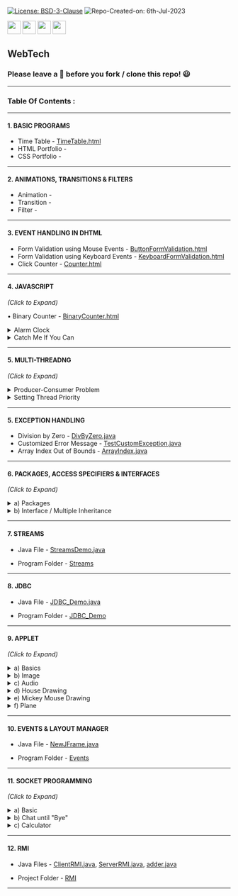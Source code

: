 [![License: BSD-3-Clause](https://img.shields.io/badge/License-BSD_3--Clause-blue.svg?style=for-the-badge)](https://opensource.org/licenses/BSD-3-Clause)   ![Repo-Created-on: 6th-Jul-2023](https://img.shields.io/badge/Repo_Created_on-6th_Jul_2023-blue.svg?style=for-the-badge)     

<img src="https://img.shields.io/badge/-HTML-blue?style=for-the-badge&logo=html5&logoColor=white" height="30">   <img src="https://img.shields.io/badge/-CSS-blue?style=for-the-badge&logo=css3&logoColor=white" height="30">   <img src="https://img.shields.io/badge/-JavaScript-blue?style=for-the-badge&logo=javascript&logoColor=white" height="30">   <img src="https://img.shields.io/github/repo-size/DeepthiTabithaBennet/WebTech?color=blue&style=for-the-badge" height="30">

## WebTech

### Please leave a 🌟 before you fork / clone this repo! 😃

----

### Table Of Contents :

-----

[//]: # (---------------------------------------------------------------------------------------------)

#### 1. BASIC PROGRAMS

  * Time Table - [TimeTable.html](https://github.com/DeepthiTabithaBennet/WebTech/blob/main/TimeTable.html)
  * HTML Portfolio - 
  * CSS Portfolio - 

-----

[//]: # (---------------------------------------------------------------------------------------------)

#### 2. ANIMATIONS, TRANSITIONS & FILTERS

  * Animation - []()
  * Transition  - 
  * Filter - 

-----

[//]: # (---------------------------------------------------------------------------------------------)

#### 3. EVENT HANDLING IN DHTML

  * Form Validation using Mouse Events - [ButtonFormValidation.html](https://github.com/DeepthiTabithaBennet/WebTech/blob/main/ButtonFormValidation.html)
  * Form Validation using Keyboard Events - [KeyboardFormValidation.html](https://github.com/DeepthiTabithaBennet/WebTech/blob/main/KeyboardFormValidation.html)
  * Click Counter - [Counter.html](https://github.com/DeepthiTabithaBennet/WebTech/blob/main/Counter.html)
  
-----

[//]: # (---------------------------------------------------------------------------------------------)

#### 4. JAVASCRIPT
_(Click to Expand)_

• Binary Counter - [BinaryCounter.html](https://github.com/DeepthiTabithaBennet/WebTech/blob/main/BinaryCounter.html)

<details>
<summary> Alarm Clock </summary> 
<p> 

  * Project Folder - [AlarmClock](https://github.com/DeepthiTabithaBennet/WebTech/tree/main/AlarmClock)
 
  * Program Files - [index.html](https://github.com/DeepthiTabithaBennet/WebTech/blob/main/AlarmClock/index.html), [styles.css](https://github.com/DeepthiTabithaBennet/WebTech/blob/main/AlarmClock/styles.css), [main.js](https://github.com/DeepthiTabithaBennet/WebTech/blob/main/AlarmClock/main.js)

 </p>
</details>

  <details>
<summary> Catch Me If You Can </summary> 
<p> 
 
  * Program Files - [index.html](https://github.com/DeepthiTabithaBennet/WebTech/blob/main/CatchMeIfYouCan/index.html), [style.css](https://github.com/DeepthiTabithaBennet/WebTech/blob/main/CatchMeIfYouCan/style.css), [main.js](https://github.com/DeepthiTabithaBennet/WebTech/blob/main/CatchMeIfYouCan/main.js)

  * Project Folder - [CatchMeIfYouCan](https://github.com/DeepthiTabithaBennet/WebTech/tree/main/CatchMeIfYouCan)

 </p>
</details>

-----

[//]: # (---------------------------------------------------------------------------------------------)

#### 5. MULTI-THREADNG
_(Click to Expand)_

<details>
<summary> Producer-Consumer Problem </summary>
<p> 

  * Program Files - [Producer.java](https://github.com/DeepthiTabithaBennet/WebTech/blob/main/multiThreading/src/multithreading1/Producer.java), [Consumer.java](https://github.com/DeepthiTabithaBennet/WebTech/blob/main/multiThreading/src/multithreading1/Consumer.java), [MultiThreading2.java](https://github.com/DeepthiTabithaBennet/WebTech/blob/main/multiThreading/src/multithreading1/MultiThreading2.java)
 
  * Project Folder - [multiThreading](https://github.com/DeepthiTabithaBennet/WebTech/tree/main/multiThreading)

 </p>
</details>

<details>
<summary> Setting Thread Priority </summary>
<p> 

  * Program File - [Priority.java](https://github.com/DeepthiTabithaBennet/WebTech/blob/main/MultiThreading2/src/multithreading2/Priority.java)
 
  * Project Folder - [MultiThreading2](https://github.com/DeepthiTabithaBennet/WebTech/tree/main/MultiThreading2)

 </p>
</details>

-----

[//]: # (---------------------------------------------------------------------------------------------)

#### 5. EXCEPTION HANDLING

  * Division by Zero - [DivByZero.java](https://github.com/DeepthiTabithaBennet/Java/blob/main/DivByZero.java)
  * Customized Error Message - [TestCustomException.java](https://github.com/DeepthiTabithaBennet/Java/blob/main/TestCustomException.java)
  * Array Index Out of Bounds - [ArrayIndex.java](https://github.com/DeepthiTabithaBennet/Java/blob/main/ArrayIndex.java)

-----

[//]: # (---------------------------------------------------------------------------------------------)

#### 6. PACKAGES, ACCESS SPECIFIERS & INTERFACES
_(Click to Expand)_

<details>
<summary> a) Packages </summary>
<p> 

  * Java Files - [Addition.java](https://github.com/DeepthiTabithaBennet/Java/blob/main/PackageCreation/src/Calculator/Addition.java), [Subtraction.java](https://github.com/DeepthiTabithaBennet/Java/blob/main/PackageCreation/src/Calculator/Subtraction.java), [Multiplication.java](https://github.com/DeepthiTabithaBennet/Java/blob/main/PackageCreation/src/Calculator/Multiplication.java), [Division.java](https://github.com/DeepthiTabithaBennet/Java/blob/main/PackageCreation/src/Calculator/Division.java), [Modulo.java](https://github.com/DeepthiTabithaBennet/Java/blob/main/PackageCreation/src/Calculator/Modulo.java), [Main](https://github.com/DeepthiTabithaBennet/Java/blob/main/PackageCreation/src/PackageCalculator.java)
 
  * Project Folder - [PackageCreation](https://github.com/DeepthiTabithaBennet/Java/tree/main/PackageCreation)

 </p>
</details>

<details>
<summary> b) Interface / Multiple Inheritance </summary>
<p> 

  * Java File - [Proficiency.java](https://github.com/DeepthiTabithaBennet/Java/blob/main/Proficiency.java)

 </p>
</details>

-----

[//]: # (---------------------------------------------------------------------------------------------)

#### 7. STREAMS

  * Java File - [StreamsDemo.java](https://github.com/DeepthiTabithaBennet/Java/blob/main/Streams/src/StreamsDemo.java)
 
  * Program Folder - [Streams](https://github.com/DeepthiTabithaBennet/Java/tree/main/Streams)

-----

[//]: # (---------------------------------------------------------------------------------------------)

#### 8. JDBC

  * Java File - [JDBC_Demo.java](https://github.com/DeepthiTabithaBennet/Java/blob/main/JDBC_Demo/src/jdbc_demo/JDBC_Demo.java)
 
  * Program Folder - [JDBC_Demo](https://github.com/DeepthiTabithaBennet/Java/tree/main/JDBC_Demo)

-----

[//]: # (---------------------------------------------------------------------------------------------)

#### 9. APPLET
_(Click to Expand)_

<details>
<summary> a) Basics </summary>
<p> 

  * Java File - [NewApplet.java](https://github.com/DeepthiTabithaBennet/Java/blob/main/Applet_StringLineRect/src/NewApplet.java)
 
  * Program Folder - [Applet_StringLineRect](https://github.com/DeepthiTabithaBennet/Java/tree/main/Applet_StringLineRect)

 </p>
</details>

<details>
<summary> b) Image </summary>
<p> 

  * Java File - [DisplayImage.java](https://github.com/DeepthiTabithaBennet/Java/blob/main/Applet_Image/src/DisplayImage.java)
 
  * Program Folder - [Applet_Image](https://github.com/DeepthiTabithaBennet/Java/tree/main/Applet_Image)

 </p>
</details>

<details>
<summary> c) Audio </summary>
<p> 

  * Java File - [NewApplet.java](https://github.com/DeepthiTabithaBennet/Java/blob/main/Applet_Audio/src/NewApplet.java)
 
  * Program Folder - [Applet_Audio](https://github.com/DeepthiTabithaBennet/Java/tree/main/Applet_Audio)

 </p>
</details>

<details>
<summary> d) House Drawing </summary>
<p> 

  * Java File - [HouseDrawing.java](https://github.com/DeepthiTabithaBennet/Java/blob/main/Applet_House/src/HouseDrawing.java)
 
  * Program Folder - [Applet_House](https://github.com/DeepthiTabithaBennet/Java/tree/main/Applet_House)

 </p>
</details>

<details>
<summary> e) Mickey Mouse Drawing </summary>
<p> 

  * Java File [MickeyMouse.java](https://github.com/DeepthiTabithaBennet/Java/blob/main/Applet_MickeyMouse/src/MickeyMouse.java)
 
  * Program Folder - [Applet_MickeyMouse](https://github.com/DeepthiTabithaBennet/Java/tree/main/Applet_MickeyMouse)

 </p>
</details>

<details>
<summary> f) Plane </summary>
<p> 

  * Java File - [Plane.java](https://github.com/DeepthiTabithaBennet/Java/blob/main/Applet_Plane/src/Plane.java)
 
  * Program Folder - [Applet_Plane](https://github.com/DeepthiTabithaBennet/Java/tree/main/Applet_Plane)

 </p>
</details>

-----

[//]: # (---------------------------------------------------------------------------------------------)

#### 10. EVENTS & LAYOUT MANAGER

  * Java File - [NewJFrame.java](https://github.com/DeepthiTabithaBennet/Java/blob/main/Events/src/NewJFrame.java)
 
  * Program Folder - [Events](https://github.com/DeepthiTabithaBennet/Java/tree/main/Events)

-----

[//]: # (---------------------------------------------------------------------------------------------)

#### 11. SOCKET PROGRAMMING
_(Click to Expand)_
<details>
<summary> a) Basic </summary>
<p> 

  * Basic Client Java File - [BasicClient.java](https://github.com/DeepthiTabithaBennet/Java/blob/main/BasicClient/src/BasicClient.java)

  * Basic Client Program Folder - [BasicClient](https://github.com/DeepthiTabithaBennet/Java/tree/main/BasicClient)
 
  * Basic Server Java File - [BasicServer.java](https://github.com/DeepthiTabithaBennet/Java/blob/main/BasicServer/src/BasicServer.java)

  * Basic Server Program Folder - [BasicServer](https://github.com/DeepthiTabithaBennet/Java/tree/main/BasicServer)

 </p>
</details>

<details>
<summary> b) Chat until "Bye" </summary>
<p> 

  * [Set](https://github.com/DeepthiTabithaBennet/TheDataStructuresSurvivalKit/blob/main/Set/Set.cpp)
 
  * [Disjoint Sets](https://github.com/DeepthiTabithaBennet/TheDataStructuresSurvivalKit/blob/main/Set/Disjoint_Set.cpp)

 </p>
</details>

<details>
<summary> c) Calculator </summary>
<p> 

  * Calculator Client Java File - [CalculatorClient.java](https://github.com/DeepthiTabithaBennet/Java/blob/main/CalculatorClient/src/CalculatorClient.java)
 
  * Calculator Client Program Folder - [CalculatorClient](https://github.com/DeepthiTabithaBennet/Java/tree/main/CalculatorClient)

  * Calculator Server Java File - [CalculatorServer.java](https://github.com/DeepthiTabithaBennet/Java/blob/main/CalculatorServer/src/CalculatorServer.java)

  * Calculator Server Program Folder - [CalculatorServer](https://github.com/DeepthiTabithaBennet/Java/tree/main/CalculatorServer)

 </p>
</details>

-----

[//]: # (---------------------------------------------------------------------------------------------)

#### 12. RMI
    
  * Java Files - [ClientRMI.java](https://github.com/DeepthiTabithaBennet/Java/blob/main/RMI/src/ClientRMI.java), [ServerRMI.java](https://github.com/DeepthiTabithaBennet/Java/blob/main/RMI/src/ServerRMI.java), [adder.java](https://github.com/DeepthiTabithaBennet/Java/blob/main/RMI/src/adder.java)
 
  * Project Folder - [RMI](https://github.com/DeepthiTabithaBennet/Java/tree/main/RMI)

-----
